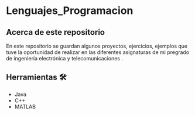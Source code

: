 # Lenguajes_Programacion
## Acerca de este repositorio
En este repositorio se guardan algunos proyectos, ejercicios, ejemplos que tuve la oportunidad de realizar en las diferentes asignaturas de mi pregrado de ingeniería electrónica y telecomunicaciones .

## Herramientas 🛠️
- Java
- C++
- MATLAB

